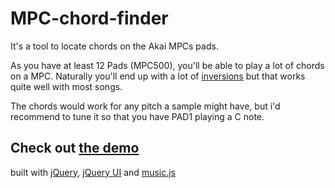 MPC-chord-finder
========

It's a tool to locate chords on the Akai MPCs pads.

As you have at least 12 Pads (MPC500), you'll be able to play a lot of chords on a MPC.
Naturally you'll end up with a lot of [inversions](http://en.wikipedia.org/wiki/Inversion_(music)#Inversions)
but that works quite well with most songs.

The chords would work for any pitch a sample might have,
but i'd recommend to tune it so that you have PAD1 playing a C note.


Check out [the demo](http://gherkins.github.com/mpc-chordfinder/)
--------

built with [jQuery](http://jquery.com/), [jQuery UI](http://jqueryui.com/) and [music.js](https://github.com/gregjopa/music.js)